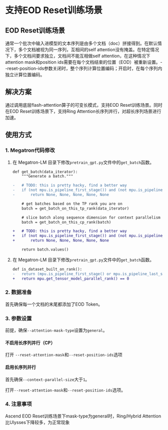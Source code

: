 # 支持EOD Reset训练场景

## EOD Reset训练场景
通常一个批次中输入进模型的文本序列是由多个文档（doc）拼接得到。在默认情况下，多个文档被视为同一序列，互相间的self attention没有掩盖。在特定情况下，多个文档间要求独立，文档间不能互相做self attention，在这种情况下attention mask和position ids需要在每个文档结束的位置（EOD）被重新设置。--reset-position-ids参数关闭时，整个序列计算位置编码；开启时，在每个序列内独立计算位置编码。

## 解决方案
通过调用底层flash-attention算子的可变长模式，支持EOD Reset训练场景。同时在EOD Reset训练场景下，支持Ring Attention长序列并行，对超长序列场景进行加速。

## 使用方式
### 1. Megatron代码修改
1. 在 Megatron-LM 目录下修改`pretrain_gpt.py`文件中的`get_batch`函数。
    ```diff
    def get_batch(data_iterator):
        """Generate a batch."""

    -   # TODO: this is pretty hacky, find a better way
    -   if (not mpu.is_pipeline_first_stage()) and (not mpu.is_pipeline_last_stage()):
    -       return None, None, None, None, None

        # get batches based on the TP rank you are on
        batch = get_batch_on_this_tp_rank(data_iterator)

        # slice batch along sequence dimension for context parallelism
        batch = get_batch_on_this_cp_rank(batch)

    +   # TODO: this is pretty hacky, find a better way
    +   if (not mpu.is_pipeline_first_stage()) and (not mpu.is_pipeline_last_stage()):
    +       return None, None, None, None, None

        return batch.values()
    ```

2. 在 Megatron-LM 目录下修改`pretrain_gpt.py`文件中的`get_batch`函数。

    ```diff
    def is_dataset_built_on_rank():
    -   return (mpu.is_pipeline_first_stage() or mpu.is_pipeline_last_stage()) and mpu.get_tensor_model_parallel_rank() == 0
    +   return mpu.get_tensor_model_parallel_rank() == 0
    ```

### 2. 数据准备
首先确保每一个文档的末尾都添加了EOD Token。


### 3. 参数设置
前提，确保`--attention-mask-type`设置为`general`。

#### 不启用长序列并行（CP）
打开 `--reset-attention-mask`和`--reset-position-ids`选项
#### 启用长序列并行
首先确保`--context-parallel-size`大于`1`。

打开`--reset-attention-mask`和`--reset-position-ids`选项。

### 4. 注意事项
Ascend EOD Reset训练场景下mask-type为general时，Ring/Hybrid Attention比Ulysses下降较多，为正常现象
